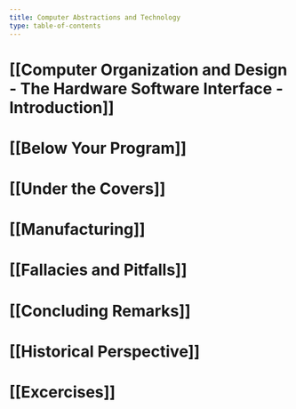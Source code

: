 ```yaml
---
title: Computer Abstractions and Technology
type: table-of-contents
---
```

# [[Computer Organization and Design - The Hardware Software Interface - Introduction]]

# [[Below Your Program]]

# [[Under the Covers]]

# [[Manufacturing]]

# [[Fallacies and Pitfalls]]

# [[Concluding Remarks]]

# [[Historical Perspective]]

# [[Excercises]]
